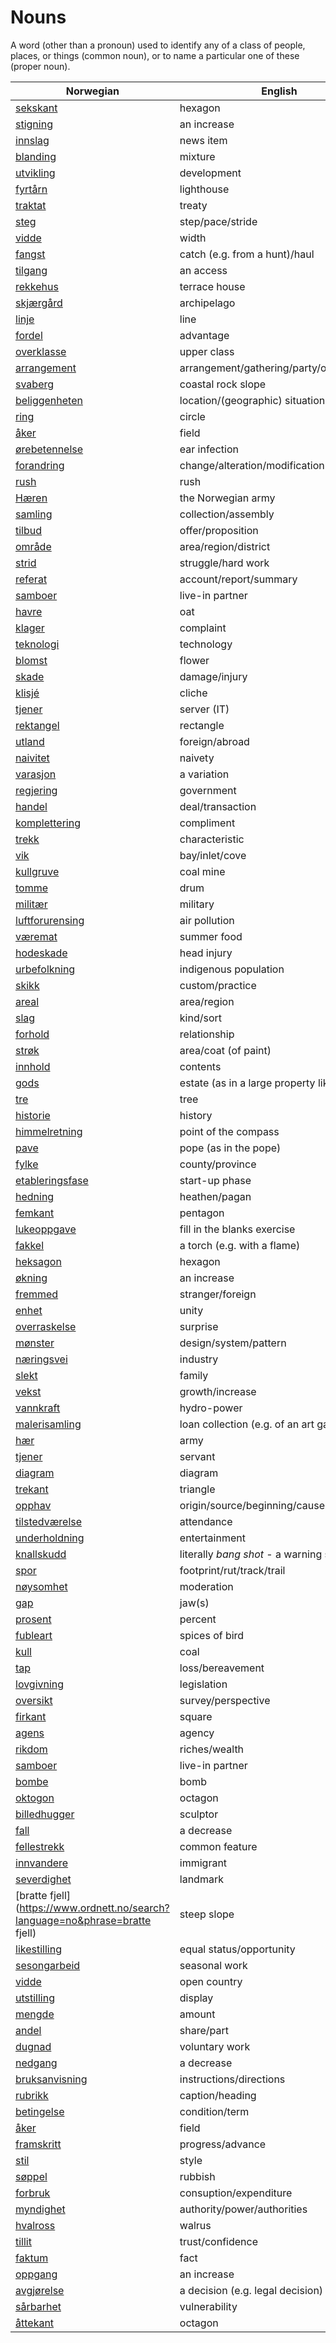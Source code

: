 # Nouns

A word (other than a pronoun) used to identify any of a class of people, places, or things (common noun), or to name a particular one of these (proper noun).

| Norwegian | English | Gender |
| --- | --- | --- |
| [sekskant](https://www.ordnett.no/search?language=no&phrase=sekskant) | hexagon | m |
| [stigning](https://www.ordnett.no/search?language=no&phrase=stigning) | an increase | m |
| [innslag](https://www.ordnett.no/search?language=no&phrase=innslag) | news item | i |
| [blanding](https://www.ordnett.no/search?language=no&phrase=blanding) | mixture | m |
| [utvikling](https://www.ordnett.no/search?language=no&phrase=utvikling) | development | m |
| [fyrtårn](https://www.ordnett.no/search?language=no&phrase=fyrtårn) | lighthouse | i |
| [traktat](https://www.ordnett.no/search?language=no&phrase=traktat) | treaty | m |
| [steg](https://www.ordnett.no/search?language=no&phrase=steg) | step/pace/stride | i |
| [vidde](https://www.ordnett.no/search?language=no&phrase=vidde) | width | m/f |
| [fangst](https://www.ordnett.no/search?language=no&phrase=fangst) | catch (e.g. from a hunt)/haul | m |
| [tilgang](https://www.ordnett.no/search?language=no&phrase=tilgang) | an access | i |
| [rekkehus](https://www.ordnett.no/search?language=no&phrase=rekkehus) | terrace house | i |
| [skjærgård](https://www.ordnett.no/search?language=no&phrase=skjærgård) | archipelago | m |
| [linje](https://www.ordnett.no/search?language=no&phrase=linje) | line | m |
| [fordel](https://www.ordnett.no/search?language=no&phrase=fordel) | advantage | m |
| [overklasse](https://www.ordnett.no/search?language=no&phrase=overklasse) | upper class | m |
| [arrangement](https://www.ordnett.no/search?language=no&phrase=arrangement) | arrangement/gathering/party/organisation | i |
| [svaberg](https://www.ordnett.no/search?language=no&phrase=svaberg) | coastal rock slope | i |
| [beliggenheten](https://www.ordnett.no/search?language=no&phrase=beliggenheten) | location/(geographic) situation | m/f |
| [ring](https://www.ordnett.no/search?language=no&phrase=ring) | circle | m |
| [åker](https://www.ordnett.no/search?language=no&phrase=åker) | field | m |
| [ørebetennelse](https://www.ordnett.no/search?language=no&phrase=ørebetennelse) | ear infection | m |
| [forandring](https://www.ordnett.no/search?language=no&phrase=forandring) | change/alteration/modification | m |
| [rush](https://www.ordnett.no/search?language=no&phrase=rush) | rush | i |
| [Hæren](https://www.ordnett.no/search?language=no&phrase=Hæren) | the Norwegian army | m |
| [samling](https://www.ordnett.no/search?language=no&phrase=samling) | collection/assembly | m |
| [tilbud](https://www.ordnett.no/search?language=no&phrase=tilbud) | offer/proposition | i |
| [område](https://www.ordnett.no/search?language=no&phrase=område) | area/region/district | i |
| [strid](https://www.ordnett.no/search?language=no&phrase=strid) | struggle/hard work | m |
| [referat](https://www.ordnett.no/search?language=no&phrase=referat) | account/report/summary | i |
| [samboer](https://www.ordnett.no/search?language=no&phrase=samboer) | live-in partner | m |
| [havre](https://www.ordnett.no/search?language=no&phrase=havre) | oat | m |
| [klager](https://www.ordnett.no/search?language=no&phrase=klager) | complaint | m |
| [teknologi](https://www.ordnett.no/search?language=no&phrase=teknologi) | technology | m |
| [blomst](https://www.ordnett.no/search?language=no&phrase=blomst) | flower | m |
| [skade](https://www.ordnett.no/search?language=no&phrase=skade) | damage/injury | m |
| [klisjé](https://www.ordnett.no/search?language=no&phrase=klisjé) | cliche | m |
| [tjener](https://www.ordnett.no/search?language=no&phrase=tjener) | server (IT) | m |
| [rektangel](https://www.ordnett.no/search?language=no&phrase=rektangel) | rectangle | i |
| [utland](https://www.ordnett.no/search?language=no&phrase=utland) | foreign/abroad | m |
| [naivitet](https://www.ordnett.no/search?language=no&phrase=naivitet) | naivety | m |
| [varasjon](https://www.ordnett.no/search?language=no&phrase=varasjon) | a variation | m |
| [regjering](https://www.ordnett.no/search?language=no&phrase=regjering) | government | m |
| [handel](https://www.ordnett.no/search?language=no&phrase=handel) | deal/transaction | m |
| [komplettering](https://www.ordnett.no/search?language=no&phrase=komplettering) | compliment | m |
| [trekk](https://www.ordnett.no/search?language=no&phrase=trekk) | characteristic | i |
| [vik](https://www.ordnett.no/search?language=no&phrase=vik) | bay/inlet/cove | m |
| [kullgruve](https://www.ordnett.no/search?language=no&phrase=kullgruve) | coal mine | m |
| [tomme](https://www.ordnett.no/search?language=no&phrase=tomme) | drum | m |
| [militær](https://www.ordnett.no/search?language=no&phrase=militær) | military | m |
| [luftforurensing](https://www.ordnett.no/search?language=no&phrase=luftforurensing) | air pollution | m |
| [væremat](https://www.ordnett.no/search?language=no&phrase=væremat) | summer food | m |
| [hodeskade](https://www.ordnett.no/search?language=no&phrase=hodeskade) | head injury | m |
| [urbefolkning](https://www.ordnett.no/search?language=no&phrase=urbefolkning) | indigenous population | m |
| [skikk](https://www.ordnett.no/search?language=no&phrase=skikk) | custom/practice | m |
| [areal](https://www.ordnett.no/search?language=no&phrase=areal) | area/region | i |
| [slag](https://www.ordnett.no/search?language=no&phrase=slag) | kind/sort | i |
| [forhold](https://www.ordnett.no/search?language=no&phrase=forhold) | relationship | i |
| [strøk](https://www.ordnett.no/search?language=no&phrase=strøk) | area/coat (of paint) | i |
| [innhold](https://www.ordnett.no/search?language=no&phrase=innhold) | contents | i |
| [gods](https://www.ordnett.no/search?language=no&phrase=gods) | estate (as in a large property like a farm) | m/i |
| [tre](https://www.ordnett.no/search?language=no&phrase=tre) | tree | i |
| [historie](https://www.ordnett.no/search?language=no&phrase=historie) | history | m/f |
| [himmelretning](https://www.ordnett.no/search?language=no&phrase=himmelretning) | point of the compass | m |
| [pave](https://www.ordnett.no/search?language=no&phrase=pave) | pope (as in the pope) | m |
| [fylke](https://www.ordnett.no/search?language=no&phrase=fylke) | county/province | i |
| [etableringsfase](https://www.ordnett.no/search?language=no&phrase=etableringsfase) | start-up phase | m |
| [hedning](https://www.ordnett.no/search?language=no&phrase=hedning) | heathen/pagan | m |
| [femkant](https://www.ordnett.no/search?language=no&phrase=femkant) | pentagon | m |
| [lukeoppgave](https://www.ordnett.no/search?language=no&phrase=lukeoppgave) | fill in the blanks exercise | m |
| [fakkel](https://www.ordnett.no/search?language=no&phrase=fakkel) | a torch (e.g. with a flame) | m |
| [heksagon](https://www.ordnett.no/search?language=no&phrase=heksagon) | hexagon | m |
| [økning](https://www.ordnett.no/search?language=no&phrase=økning) | an increase | m |
| [fremmed](https://www.ordnett.no/search?language=no&phrase=fremmed) | stranger/foreign | m |
| [enhet](https://www.ordnett.no/search?language=no&phrase=enhet) | unity | m |
| [overraskelse](https://www.ordnett.no/search?language=no&phrase=overraskelse) | surprise | m |
| [mønster](https://www.ordnett.no/search?language=no&phrase=mønster) | design/system/pattern | i |
| [næringsvei](https://www.ordnett.no/search?language=no&phrase=næringsvei) | industry | m |
| [slekt](https://www.ordnett.no/search?language=no&phrase=slekt) | family | m |
| [vekst](https://www.ordnett.no/search?language=no&phrase=vekst) | growth/increase | m |
| [vannkraft](https://www.ordnett.no/search?language=no&phrase=vannkraft) | hydro-power | m |
| [malerisamling](https://www.ordnett.no/search?language=no&phrase=malerisamling) | loan collection (e.g. of an art gallery) | m |
| [hær](https://www.ordnett.no/search?language=no&phrase=hær) | army | m |
| [tjener](https://www.ordnett.no/search?language=no&phrase=tjener) | servant | m |
| [diagram](https://www.ordnett.no/search?language=no&phrase=diagram) | diagram | i |
| [trekant](https://www.ordnett.no/search?language=no&phrase=trekant) | triangle | m |
| [opphav](https://www.ordnett.no/search?language=no&phrase=opphav) | origin/source/beginning/cause | i |
| [tilstedværelse](https://www.ordnett.no/search?language=no&phrase=tilstedværelse) | attendance | i |
| [underholdning](https://www.ordnett.no/search?language=no&phrase=underholdning) | entertainment | m |
| [knallskudd](https://www.ordnett.no/search?language=no&phrase=knallskudd) | literally _bang shot_ - a warning shot gun | i |
| [spor](https://www.ordnett.no/search?language=no&phrase=spor) | footprint/rut/track/trail | i |
| [nøysomhet](https://www.ordnett.no/search?language=no&phrase=nøysomhet) | moderation | m |
| [gap](https://www.ordnett.no/search?language=no&phrase=gap) | jaw(s) | m |
| [prosent](https://www.ordnett.no/search?language=no&phrase=prosent) | percent | m |
| [fubleart](https://www.ordnett.no/search?language=no&phrase=fubleart) | spices of bird | m/f |
| [kull](https://www.ordnett.no/search?language=no&phrase=kull) | coal | i |
| [tap](https://www.ordnett.no/search?language=no&phrase=tap) | loss/bereavement | i |
| [lovgivning](https://www.ordnett.no/search?language=no&phrase=lovgivning) | legislation | m |
| [oversikt](https://www.ordnett.no/search?language=no&phrase=oversikt) | survey/perspective | m |
| [firkant](https://www.ordnett.no/search?language=no&phrase=firkant) | square | m |
| [agens](https://www.ordnett.no/search?language=no&phrase=agens) | agency | m |
| [rikdom](https://www.ordnett.no/search?language=no&phrase=rikdom) | riches/wealth | m |
| [samboer](https://www.ordnett.no/search?language=no&phrase=samboer) | live-in partner | m |
| [bombe](https://www.ordnett.no/search?language=no&phrase=bombe) | bomb | m |
| [oktogon](https://www.ordnett.no/search?language=no&phrase=oktogon) | octagon | m |
| [billedhugger](https://www.ordnett.no/search?language=no&phrase=billedhugger) | sculptor | m |
| [fall](https://www.ordnett.no/search?language=no&phrase=fall) | a decrease | i |
| [fellestrekk](https://www.ordnett.no/search?language=no&phrase=fellestrekk) | common feature | i |
| [innvandere](https://www.ordnett.no/search?language=no&phrase=innvandere) | immigrant | m |
| [severdighet](https://www.ordnett.no/search?language=no&phrase=severdighet) | landmark | m |
| [bratte fjell](https://www.ordnett.no/search?language=no&phrase=bratte fjell) | steep slope | m |
| [likestilling](https://www.ordnett.no/search?language=no&phrase=likestilling) | equal status/opportunity | m |
| [sesongarbeid](https://www.ordnett.no/search?language=no&phrase=sesongarbeid) | seasonal work | i |
| [vidde](https://www.ordnett.no/search?language=no&phrase=vidde) | open country | m |
| [utstilling](https://www.ordnett.no/search?language=no&phrase=utstilling) | display | m |
| [mengde](https://www.ordnett.no/search?language=no&phrase=mengde) | amount | m |
| [andel](https://www.ordnett.no/search?language=no&phrase=andel) | share/part | m |
| [dugnad](https://www.ordnett.no/search?language=no&phrase=dugnad) | voluntary work | m |
| [nedgang](https://www.ordnett.no/search?language=no&phrase=nedgang) | a decrease | m |
| [bruksanvisning](https://www.ordnett.no/search?language=no&phrase=bruksanvisning) | instructions/directions | m |
| [rubrikk](https://www.ordnett.no/search?language=no&phrase=rubrikk) | caption/heading | m |
| [betingelse](https://www.ordnett.no/search?language=no&phrase=betingelse) | condition/term | m |
| [åker](https://www.ordnett.no/search?language=no&phrase=åker) | field | m |
| [framskritt](https://www.ordnett.no/search?language=no&phrase=framskritt) | progress/advance | i |
| [stil](https://www.ordnett.no/search?language=no&phrase=stil) | style | m |
| [søppel](https://www.ordnett.no/search?language=no&phrase=søppel) | rubbish | i |
| [forbruk](https://www.ordnett.no/search?language=no&phrase=forbruk) | consuption/expenditure | i |
| [myndighet](https://www.ordnett.no/search?language=no&phrase=myndighet) | authority/power/authorities | m |
| [hvalross](https://www.ordnett.no/search?language=no&phrase=hvalross) | walrus | m |
| [tillit](https://www.ordnett.no/search?language=no&phrase=tillit) | trust/confidence | m |
| [faktum](https://www.ordnett.no/search?language=no&phrase=faktum) | fact | i |
| [oppgang](https://www.ordnett.no/search?language=no&phrase=oppgang) | an increase | m |
| [avgjørelse](https://www.ordnett.no/search?language=no&phrase=avgjørelse) | a decision (e.g. legal decision) | m |
| [sårbarhet](https://www.ordnett.no/search?language=no&phrase=sårbarhet) | vulnerability | m |
| [åttekant](https://www.ordnett.no/search?language=no&phrase=åttekant) | octagon | m |

